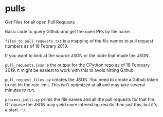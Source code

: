 # pulls
Get Files for all open Pull Requests

Basic code to query Github and get the open PRs by file name.

`files_to_pull_requests.txt` is a mapping of the file names to pull request numbers as of 18 Febrary 2019.

If you want to look at the source JSON or the code that made the JSON:

`pull_requests.json` is the output for the CPython repo as of 18 February 2019.
It might be easiest to work with this to avoid hitting Github.

`pull_request_files.py` creates the JSON.  You need to create a Github token to
not hit the rate limit.  This isn't optimized at all and may take several minutes
to run.

`process_pulls.py` prints the file names and all the pull requests for that file.
Of course the JSON may yield more interesting results than just this, but it's a
start.  :-)
